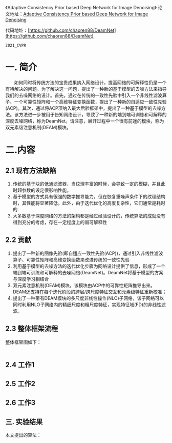 《Adaptive Consistency Prior based Deep Network for Image Denoising》
论文地址：[Adaptive Consistency Prior based Deep Network for Image Denoising](https://openaccess.thecvf.com/content/CVPR2021/papers/Ren_Adaptive_Consistency_Prior_Based_Deep_Network_for_Image_Denoising_CVPR_2021_paper.pdf) 

代码地址：[https://github.com/chaoren88/DeamNet](https://github.com/chaoren88/DeamNet)

    2021_CVPR

# 一. 简介
&nbsp;&nbsp;&nbsp;&nbsp;&nbsp;&nbsp;&nbsp;如何同时将传统方法的宝贵成果纳入网络设计，提高网络的可解释性仍是一个有待解决的问题。为了解决这一问题，提出了一种新的基于模型的去噪方法来指导我们的去噪网络的设计。首先，通过在传统的一致性先验中引入一个非线性滤波算子、一个可靠性矩阵和一个高维特征变换函数，提出了一种新的自适应一致性先验(ACP)。其次，通过将ACP项纳入最大后验框架中，提出了一种基于模型的去噪方法。该方法进一步被用于告知网络设计，导致了一种新的端到端可训练和可解释的深度去噪网络，称为DeamNet。请注意，展开过程中一个很有前途的模块，称为双元素级注意机制(DEAM)模块。

# 二.内容
## 2.1 现有方法缺陷
1. 传统的基于块的低通滤波器，当纹理丰富的时候，会导致一定的模糊，并且此时超参数的设定很影响性能。
2. 基于模型的方式具有很强的数学推导能力，但在恢复重噪声条件下的纹理结构时，其性能将显著降低。此外，由于迭代优化的高度复杂性，它们通常是耗时的
3. 大多数基于深度网络的方法的架构都是经过经验设计的，传统算法的成就没有得到充分的考虑，存在一定程度上的弱可解释性

## 2.2 贡献
1. 提出了一种新的图像先验(即自适应一致性先验(ACP))，通过引入非线性滤波算子、可靠性矩阵和高维变换函数来改进传统的一致性先验
2. 利用基于模型的去噪方法的迭代优化步骤为网络设计提供了信息，形成了一个端到端可训练和可解释的去噪网络(DeamNet)。DeamNet将基于模型的方案与深度学习相结合
3. 双元素注意机制(DEAM)模块，该模块由ACP中的可靠性矩阵推导出来。DEAM还支持在每个迭代阶段的跨层/跨尺度特征交互和元素级特征重新校准；
4. 提出了一种带有DEAM模块的多尺度非线性操作(NLO)子网络，该子网络可以同时利用NLO子网络内的精细尺度和粗尺度特征，实现特征域(FD)的非线性滤波。

## 2.3 整体框架流程
整体框架图如下：

<div align=center> <img src="https://img-blog.csdn.net/20170504175714609?watermark/2/text/aHR0cDovL2Jsb2cuY3Nkbi5uZXQvTkJfdm9sXzE=/font/5a6L5L2T/fontsize/400/fill/I0JBQkFCMA==/dissolve/70/gravity/Center" style="zoom:10%;" /></div>

## 2.4 工作1

## 2.5 工作2

## 2.6 工作3


## 三. 实验结果
本文提出的算法：